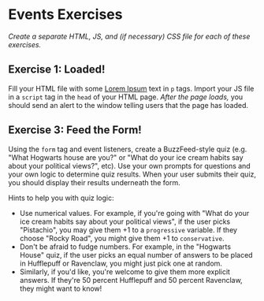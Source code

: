 # Events Exercises

_Create a separate HTML, JS, and (if necessary) CSS file for each of these exercises._

## Exercise 1: Loaded!

Fill your HTML file with some [Lorem Ipsum](https://www.lipsum.com/) text in `p` tags. Import your JS file in a `script` tag in the `head` of your HTML page. _After the page loads,_ you should send an alert to the window telling users that the page has loaded.

<!-- ## Exercise 2: Jack is Back!

Copy your Jack in the Box code from the DOM 2 exercise. Instead of starting your timers when the page loads, add a button with the text "Wind Up Jack!". When the user presses this button, your timers should start. -->

## Exercise 3: Feed the Form!

Using the `form` tag and event listeners, create a BuzzFeed-style quiz (e.g. "What Hogwarts house are you?" or "What do your ice cream habits say about your political views?", etc). Use your own prompts for questions and your own logic to determine quiz results. When your user submits their quiz, you should display their results underneath the form.

Hints to help you with quiz logic:

- Use numerical values. For example, if you're going with "What do your ice cream habits say about your political views", if the user picks "Pistachio", you may give them +1 to a `progressive` variable. If they choose "Rocky Road", you might give them +1 to `conservative`.
- Don't be afraid to fudge numbers. For example, in the "Hogwarts House" quiz, if the user picks an equal number of answers to be placed in Hufflepuff or Ravenclaw, you might just pick one at random.
- Similarly, if you'd like, you're welcome to give them more explicit answers. If they're 50 percent Hufflepuff and 50 percent Ravenclaw, they might want to know!
